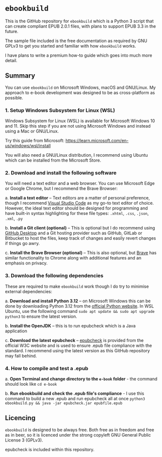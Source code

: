 # `ebookbuild`

This is the GitHub repository for `ebookbuild` which is a Python 3 script that can create compliant EPUB 2.0.1 files, with plans to support EPUB 3.3 in the future.

The sample file included is the free documentation as required by GNU GPLv3 to get you started and familiar with how `ebookbuild` works.

I have plans to write a premium how-to guide which goes into much more detail.

## Summary
You can use `ebookbuild` on Microsoft Windows, macOS and GNU/Linux. My approach to e-book development was designed to be as cross-platform as possible.

### 1. Setup Windows Subsystem for Linux (WSL)
Windows Subsystem for Linux (WSL) is available for Microsoft Windows 10 and 11. Skip this step if you are not using Microsoft Windows and instead using a Mac or GNU/Linux.

Try this guide from Microsoft: https://learn.microsoft.com/en-us/windows/wsl/install

You will also need a GNU/Linux distribution, I recommend using Ubuntu which can be installed from the Microsoft Store.

### 2. Download and install the following software
You will need a text editor and a web browser. You can use Microsoft Edge or Google Chrome, but I recommend the Brave Browser:

a. **Install a text editor** – Text editors are a matter of personal preference, though I recommend [Visual Studio Code](https://code.visualstudio.com/) as my go-to text editor of choice. However, the ideal text editor should be designed for programming and have built-in syntax highlighting for these file types: `.xhtml`, `.css`, `.json`, `.xml`, `.py`

b. **Install a Git client (optional)** – This is optional but I do recommend using [GitHub Desktop](https://desktop.github.com/) and a Git hosting provider such as GitHub, GitLab or Bitbucket to host the files, keep track of changes and easily revert changes if things go awry.

c. **Install the Brave Browser (optional)** – This is also optional, but [Brave](https://brave.com/) has similar functionality to Chrome along with additional features and an emphasis on privacy.

### 3. Download the following dependencies
These are required to make `ebookbuild` work though I do try to minimise external dependencies:

a. **Download and install Python 3.12** – on Microsoft Windows this can be done by downloading Python 3.12 from the [official Python website](https://www.python.org/). In WSL Ubuntu, use the following command `sudo apt update && sudo apt upgrade python3` to ensure the latest version.

b. **Install the OpenJDK** – this is to run epubcheck which is a Java application

c. **Download the latest epubcheck** – [epubcheck](https://www.w3.org/publishing/epubcheck/) is provided from the official W3C website and is used to ensure .epub file compliance with the standard. I recommend using the latest version as this GitHub repository may fall behind.

### 4. How to compile and test a .epub

a. **Open Terminal and change directory to the `e-book` folder** - the command should look like `cd e-book`

b. **Run ebookbuild and check the .epub file's compliance** - I use this command to build a new .epub and run epubcheck all at once `python3 ebookbuild.py && java -jar epubcheck.jar epubfile.epub` 

## Licencing

`ebookbuild` is designed to be always free. Both free as in freedom and free as in beer, so it is licenced under the strong copyleft GNU General Public License 3 (GPLv3).

epubcheck is included within this repository.